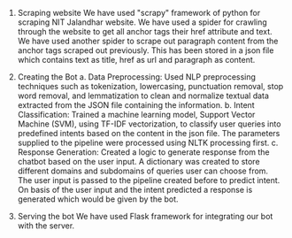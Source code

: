 1. Scraping website
We have used "scrapy" framework of python for scraping NIT Jalandhar website. We have used a spider for crawling through the website to get all anchor tags their href attribute and text. We have used another spider to scrape out paragraph content from the anchor tags scraped out previously. This has been stored in a json file which contains text as title, href as url and paragraph as content.

2. Creating the Bot
a. Data Preprocessing: Used NLP preprocessing techniques such as tokenization, lowercasing, punctuation removal, stop word removal, and lemmatization to clean and normalize textual data extracted from the JSON file containing the information.
b. Intent Classification: Trained a machine learning model, Support Vector Machine (SVM), using TF-IDF vectorization, to classify user queries into predefined intents based on the content in the json file. The parameters supplied to the pipeline were processed using NLTK processing first.
c. Response Generation: Created a logic to generate response from the chatbot based on the user input. A dictionary was created to store different domains and subdomains of queries user can choose from. The user input is passed to the pipeline created before to predict intent. On basis of the user input and the intent predicted a response is generated which would be given by the bot.

3. Serving the bot
We have used Flask framework for integrating our bot with the server.

